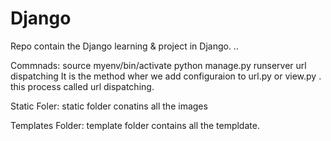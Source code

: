    # Django
Repo contain the Django learning &amp; project in Django.
..

Commnads: 
source myenv/bin/activate
python manage.py runserver
url dispatching   It is the method wher we add configuraion to url.py or view.py  . this process called url dispatching.


Static Foler: 
  static folder conatins all the images 

Templates Folder: 
    template folder contains all the templdate.

     